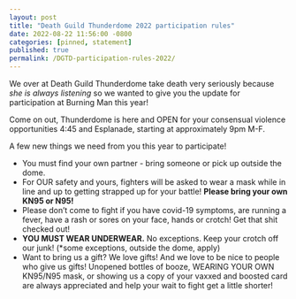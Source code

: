 ```yaml
---
layout: post
title: "Death Guild Thunderdome 2022 participation rules"
date: 2022-08-22 11:56:00 -0800
categories: [pinned, statement]
published: true
permalink: /DGTD-participation-rules-2022/
---
```


<!-- add "pinned" to categories after review -->

We over at Death Guild Thunderdome take death very seriously because *she is always listening*  so we wanted to give you the update for participation at Burning Man this year!

Come on out, Thunderdome is here and OPEN for your consensual violence opportunities 4:45 and Esplanade, starting at approximately 9pm M-F.

A few new things we need from you this year to participate!

- You must find your own partner - bring someone or pick up outside the dome.  
- For OUR safety and yours, fighters will be asked to wear a mask while in line and up to getting strapped up for your battle! **Please bring your own KN95 or N95!**
- Please don’t come to fight if you have covid-19 symptoms, are running a fever, have a rash or sores on your face, hands or crotch!  Get that shit checked out!
- **YOU MUST WEAR UNDERWEAR.** No exceptions.  Keep your crotch off our junk! (*some exceptions, outside the dome, apply)
- Want to bring us a gift? We love gifts!  And we love to be nice to people who give us gifts! Unopened bottles of booze, WEARING YOUR OWN KN95/N95 mask, or showing us a copy of your vaxxed and boosted card are always appreciated and help your wait to fight get a little shorter!  

<!--more-->

